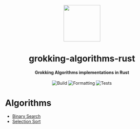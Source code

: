 <div>
  <div align="center" style="display: block; text-align: center;">
    <img src="https://www.manning.com/assets/grokkingAlgorithms/ga_2-4c16583f91d9dfc02775054018e3997d.png" height="120" />
  </div>
  <h1 align="center">grokking-algorithms-rust</h1>
  <h4 align="center">
    Grokking Algorithms implementations in Rust
  </h4>
</div>

<div align="center">

  ![Build](https://github.com/EstebanBorai/grokking-algorithms-rust/workflows/build/badge.svg)
  ![Formatting](https://github.com/EstebanBorai/grokking-algorithms-rust/workflows/fmt/badge.svg)
  ![Tests](https://github.com/EstebanBorai/grokking-algorithms-rust/workflows/tests/badge.svg)

</div>

# Algorithms

- [Binary Search](./src/binary_search.rs)
- [Selection Sort](./src/selection_sort.rs)
